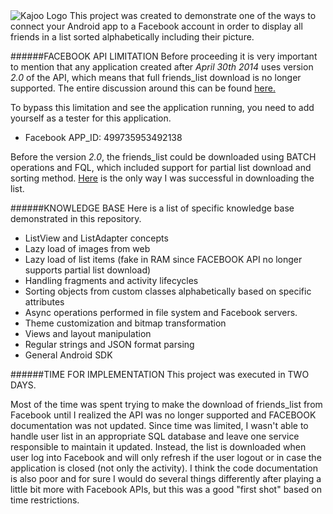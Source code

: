 <img alt="Kajoo Logo" src="http://kajoo.com.br/imagens/facebook.png"> 
This project was created to demonstrate one of the ways to connect your Android app to a Facebook account in order to display all friends in a list sorted alphabetically including their picture.

######FACEBOOK API LIMITATION
Before proceeding it is very important to mention that any application created after _April_ _30th_ _2014_ uses version _2.0_ of the API, which means that full friends_list download is no longer supported. The entire discussion around this can be found [here.](https://developers.facebook.com/bugs/1502515636638396)

To bypass this limitation and see the application running, you need to add yourself as a tester for this application.
* Facebook APP_ID: 499735953492138

Before the version _2.0_, the friends_list could be downloaded using BATCH operations and FQL, which included support for partial list download and sorting method. [Here](https://developers.facebook.com/docs/graph-api/reference/v2.0/user/taggable_friends) is the only way I was successful in downloading the list.

######KNOWLEDGE BASE
Here is a list of specific knowledge base demonstrated in this repository.
- ListView and ListAdapter concepts
- Lazy load of images from web
- Lazy load of list items (fake in RAM since FACEBOOK API no longer supports partial list download)
- Handling fragments and activity lifecycles
- Sorting objects from custom classes alphabetically based on specific attributes
- Async operations performed in file system and Facebook servers.
- Theme customization and bitmap transformation
- Views and layout manipulation
- Regular strings and JSON format parsing
- General Android SDK

######TIME FOR IMPLEMENTATION
This project was executed in TWO DAYS.

Most of the time was spent trying to make the download of friends_list from Facebook until I realized the API was no longer supported and FACEBOOK documentation was not updated. Since time was limited, I wasn't able to handle user list in an appropriate SQL database and leave one service responsible to maintain it updated. Instead, the list is downloaded when user log into Facebook and will only refresh if the user logout or in case the application is closed (not only the activity).
I think the code documentation is also poor and for sure I would do several things differently after playing a little bit more with Facebook APIs, but this was a good "first shot" based on time restrictions.
